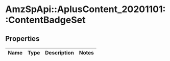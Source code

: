 # AmzSpApi::AplusContent_20201101::ContentBadgeSet

## Properties
Name | Type | Description | Notes
------------ | ------------- | ------------- | -------------

